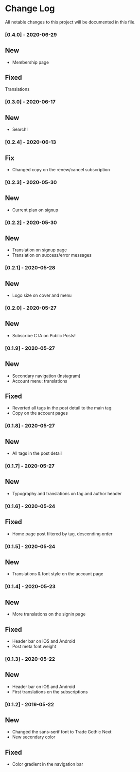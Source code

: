 # Change Log

All notable changes to this project will be documented in this file.

### [0.4.0] - 2020-06-29
## New
* Membership page

## Fixed
Translations

### [0.3.0] - 2020-06-17
## New
* Search!

### [0.2.4] - 2020-06-13
## Fix
* Changed copy on the renew/cancel subscription

### [0.2.3] - 2020-05-30
## New
* Current plan on signup


### [0.2.2] - 2020-05-30
## New
* Translation on signup page
* Translation on success/error messages

### [0.2.1] - 2020-05-28
## New
* Logo size on cover and menu

### [0.2.0] - 2020-05-27
## New
* Subscribe CTA on Public Posts!

### [0.1.9] - 2020-05-27
## New
* Secondary navigation (Instagram)
* Account menu: translations

## Fixed
* Reverted all tags in the post detail to the main tag
* Copy on the account pages

### [0.1.8] - 2020-05-27
## New
* All tags in the post detail

### [0.1.7] - 2020-05-27
## New
* Typography and translations on tag and author header

### [0.1.6] - 2020-05-24
## Fixed
* Home page post filtered by tag, descending order

### [0.1.5] - 2020-05-24
## New
* Translations & font style on the account page

### [0.1.4] - 2020-05-23
## New
* More translations on the signin page

## Fixed
* Header bar on iOS and Android
* Post meta font weight

### [0.1.3] - 2020-05-22
## New
* Header bar on iOS and Android
* First translations on the subscriptions

### [0.1.2] - 2019-05-22
## New
* Changed the sans-serif font to Trade Gothic Next
* New secondary color

## Fixed
* Color gradient in the navigation bar
